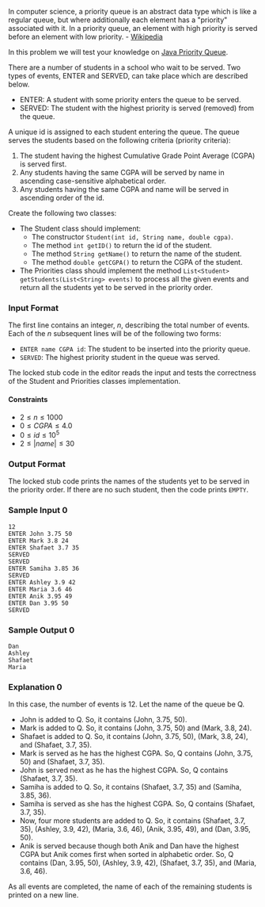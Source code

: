 In computer science, a priority queue is an abstract data type which is like a regular queue, but where additionally each element has a "priority" associated with it. In a priority queue, an element with high priority is served before an element with low priority. - [Wikipedia](https://en.wikipedia.org/wiki/Priority_queue)

In this problem we will test your knowledge on [Java Priority Queue](https://docs.oracle.com/javase/7/docs/api/java/util/PriorityQueue.html).

There are a number of students in a school who wait to be served. Two types of events, ENTER and SERVED, can take place which are described below.

- ENTER: A student with some priority enters the queue to be served.
- SERVED: The student with the highest priority is served (removed) from the queue.

A unique id is assigned to each student entering the queue. The queue serves the students based on the following criteria (priority criteria):

1. The student having the highest Cumulative Grade Point Average (CGPA) is served first.
2. Any students having the same CGPA will be served by name in ascending case-sensitive alphabetical order.
3. Any students having the same CGPA and name will be served in ascending order of the id.

Create the following two classes:

- The Student class should implement:
  - The constructor `Student(int id, String name, double cgpa)`.
  - The method `int getID()` to return the id of the student.
  - The method `String getName()` to return the name of the student.
  - The method `double getCGPA()` to return the CGPA of the student.
- The Priorities class should implement the method `List<Student> getStudents(List<String> events)` to process all the given events and return all the students yet to be served in the priority order.
  
### Input Format

The first line contains an integer, $n$, describing the total number of events. Each of the $n$ subsequent lines will be of the following two forms:

- `ENTER name CGPA id`: The student to be inserted into the priority queue.
- `SERVED`: The highest priority student in the queue was served.

The locked stub code in the editor reads the input and tests the correctness of the Student and Priorities classes implementation.

#### Constraints

- $2 \le n \le 1000$
- $0 \le CGPA \le 4.0$
- $0 \le id \le 10^5$
- $2 \le |name| \le 30$

### Output Format

The locked stub code prints the names of the students yet to be served in the priority order. If there are no such student, then the code prints `EMPTY`.

### Sample Input 0
```
12
ENTER John 3.75 50
ENTER Mark 3.8 24
ENTER Shafaet 3.7 35
SERVED
SERVED
ENTER Samiha 3.85 36
SERVED
ENTER Ashley 3.9 42
ENTER Maria 3.6 46
ENTER Anik 3.95 49
ENTER Dan 3.95 50
SERVED
```

### Sample Output 0
```
Dan
Ashley
Shafaet
Maria
```

### Explanation 0

In this case, the number of events is 12. Let the name of the queue be Q.

- John is added to Q. So, it contains (John, 3.75, 50).
- Mark is added to Q. So, it contains (John, 3.75, 50) and (Mark, 3.8, 24).
- Shafaet is added to Q. So, it contains (John, 3.75, 50), (Mark, 3.8, 24), and (Shafaet, 3.7, 35).
- Mark is served as he has the highest CGPA. So, Q contains (John, 3.75, 50) and (Shafaet, 3.7, 35).
- John is served next as he has the highest CGPA. So, Q contains (Shafaet, 3.7, 35).
- Samiha is added to Q. So, it contains (Shafaet, 3.7, 35) and (Samiha, 3.85, 36).
- Samiha is served as she has the highest CGPA. So, Q contains (Shafaet, 3.7, 35).
- Now, four more students are added to Q. So, it contains (Shafaet, 3.7, 35), (Ashley, 3.9, 42), (Maria, 3.6, 46), (Anik, 3.95, 49), and (Dan, 3.95, 50).
- Anik is served because though both Anik and Dan have the highest CGPA but Anik comes first when sorted in alphabetic order. So, Q contains (Dan, 3.95, 50), (Ashley, 3.9, 42), (Shafaet, 3.7, 35), and (Maria, 3.6, 46).

As all events are completed, the name of each of the remaining students is printed on a new line.